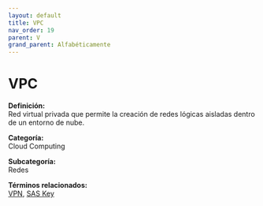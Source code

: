 ```yaml
---
layout: default
title: VPC
nav_order: 19
parent: V
grand_parent: Alfabéticamente
---
```


# VPC

**Definición:**  
Red virtual privada que permite la creación de redes lógicas aisladas dentro de un entorno de nube.

**Categoría:**  
Cloud Computing  

**Subcategoría:**  
Redes

**Términos relacionados:**  
[VPN](https://maleniski.github.io/diccionario-angl-tec-mx/docs/alfabeticamente/V/vpn.html), [SAS Key](https://maleniski.github.io/diccionario-angl-tec-mx/docs/alfabeticamente/S/sas-key.html)

